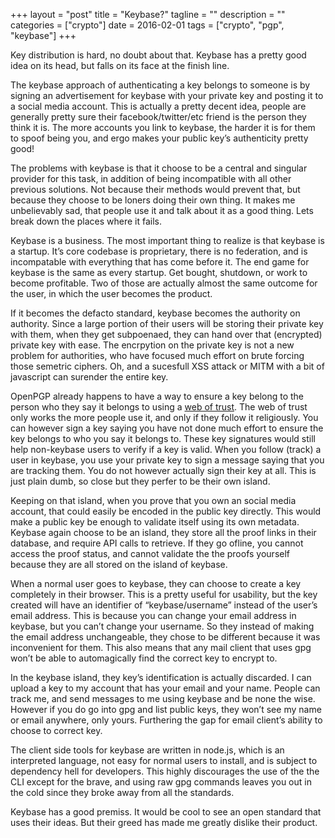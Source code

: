 +++
layout = "post"
title = "Keybase?"
tagline = ""
description = ""
categories = ["crypto"]
date = 2016-02-01
tags = ["crypto", "pgp", "keybase"]
+++

Key distribution is hard, no doubt about that. Keybase has a pretty good idea on its head, but falls on its face at the finish line.

The keybase approach of authenticating a key belongs to someone is by signing an advertisement for keybase with your private key and posting it to a social media
account. This is actually a pretty decent idea, people are generally pretty sure their facebook/twitter/etc friend is the person they think it is. The more accounts you
link to keybase, the harder it is for them to spoof being you, and ergo makes your public key’s authenticity pretty good!

The problems with keybase is that it choose to be a central and singular provider for this task, in addition of being incompatible with all other previous solutions.
Not because their methods would prevent that, but because they choose to be loners doing their own thing. It makes me unbelievably sad, that people use it and talk
about it as a good thing. Lets break down the places where it fails.

Keybase is a business. The most important thing to realize is that keybase is a startup. It’s core codebase is proprietary, there is no federation, and is incompatable
with everything that has come before it. The end game for keybase is the same as every startup. Get bought, shutdown, or work to become profitable. Two of those are
actually almost the same outcome for the user, in which the user becomes the product.

If it becomes the defacto standard, keybase becomes the authority on authority. Since a large portion of their users will be storing their private key with them, when
they get subpoenaed, they can hand over that (encrypted) private key with ease. The encrpytion on the private key is not a new problem for authorities, who have focused
much effort on brute forcing those semetric ciphers. Oh, and a sucesfull XSS attack or MITM with a bit of javascript can surender the entire key.

OpenPGP already happens to have a way to ensure a key belong to the person who they say it belongs to using a [web of trust](http://en.wikipedia.org/wiki/Web_of_trust).
The web of trust only works the more people use it, and only if they follow it religiously. You can however sign a key saying you have not done much effort to ensure
the key belongs to who you say it belongs to. These key signatures would still help non-keybase users to verify if a key is valid. When you follow (track) a user in
keybase, you use your private key to sign a message saying that you are tracking them. You do not however actually sign their key at all. This is just plain dumb, so
close but they perfer to be their own island.

Keeping on that island, when you prove that you own an social media account, that could easily be encoded in the public key directly. This would make a public key be
enough to validate itself using its own metadata. Keybase again choose to be an island, they store all the proof links in their database, and require API calls to
retrieve. If they go ofline, you cannot access the proof status, and cannot validate the the proofs yourself because they are all stored on the island of keybase.

When a normal user goes to keybase, they can choose to create a key completely in their browser. This is a pretty useful for usability, but the key created will have an
identifier of “keybase/username” instead of the user’s email address. This is because you can change your email address in keybase, but you can’t change your username.
So they instead of making the email address unchangeable, they chose to be different because it was inconvenient for them. This also means that any mail client that
uses gpg won’t be able to automagically find the correct key to encrypt to.

In the keybase island, they key’s identification is actually discarded. I can upload a key to my account that has your email and your name. People can track me, and
send messages to me using keybase and be none the wise. However if you do go into gpg and list public keys, they won’t see my name or email anywhere, only yours.
Furthering the gap for email client’s ability to choose to correct key.

The client side tools for keybase are written in node.js, which is an interpreted language, not easy for normal users to install, and is subject to dependency hell for
developers. This highly discourages the use of the the CLI except for the brave, and using raw gpg commands leaves you out in the cold since they broke away from all
the standards.

Keybase has a good premiss. It would be cool to see an open standard that uses their ideas. But their greed has made me greatly dislike their product.
